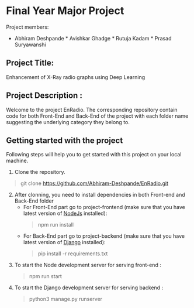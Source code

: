 # Final Year Major Project 
Project members:
* Abhiram Deshpande * Avishkar Ghadge * Rutuja Kadam * Prasad Suryawanshi
  
## Project Title:
Enhancement of X-Ray radio graphs using Deep Learning

## Project Description :
Welcome to the project EnRadio. The corresponding repository contain code for both Front-End and Back-End of the project with each folder name suggesting the underlying category they belong to.

## Getting started with the project
Following steps will help you to get started with this project on your local machine.
1. Clone the repository.
 > git clone https://github.com/Abhiram-Deshpande/EnRadio.git
2. After clonning, you need to install dependencies in both Front-end and Back-End folder
   * For Front-End part go to project-frontend (make sure that you have latest version of [NodeJs](https://nodejs.org/en/download) installed):
     > npm run install
   * For Back-End part go to project-backend (make sure that you have latest version of [Django](https://docs.djangoproject.com/en/4.2/topics/install/) installed):
     >  pip install -r requirements.txt
3. To start the Node development server for serving front-end :
   > npm run start
4. To start the Django development server for serving backend :
   > python3 manage.py runserver  

